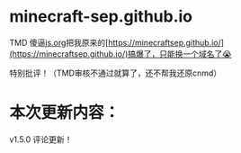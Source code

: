 # minecraft-sep.github.io

TMD 傻逼[js.org](https://js.org)把我原来的[https://minecraftsep.github.io/](https://minecraftsep.github.io/)搞爆了，只能换一个域名了😭

特别批评！（TMD审核不通过就算了，还不帮我还原cnmd）

# 本次更新内容：

v1.5.0 评论更新！
